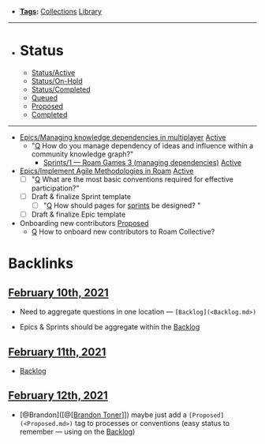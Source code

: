 - **[Tags](<Tags.md>):** [Collections](<Collections.md>) [Library](<Library.md>)
- ---
- # Status
    - [Status/Active](<Status/Active.md>)
    - [Status/On-Hold](<Status/On-Hold.md>)
    - [Status/Completed](<Status/Completed.md>)
    - [Queued](<Queued.md>)
    - [Proposed](<Proposed.md>)
    - [Completed](<Completed.md>)
- ---
- [Epics/Managing knowledge dependencies in multiplayer](<Epics/Managing knowledge dependencies in multiplayer.md>) [Active](<Active.md>)
    - "[Q](<Q.md>) How do you manage dependency of ideas and influence within a community knowledge graph?"
        - [Sprints/1 — Roam Games 3 (managing dependencies)](<Sprints/1 — Roam Games 3 (managing dependencies).md>) [Active](<Active.md>)
- [Epics/Implement Agile Methodologies in Roam](<Epics/Implement Agile Methodologies in Roam.md>) [Active](<Active.md>)
    - [ ] "[Q](<Q.md>) What are the most basic conventions required for effective participation?"
    - [ ] Draft & finalize Sprint template
        - [ ] "[Q](<Q.md>) How should pages for [sprints](<sprints.md>) be designed? "
    - [ ] Draft & finalize Epic template
- Onboarding new contributors [Proposed](<Proposed.md>)
    - [Q](<Q.md>) How to onboard new contributors to Roam Collective?

# Backlinks
## [February 10th, 2021](<February 10th, 2021.md>)
- Need to aggregate questions in one location — `[Backlog](<Backlog.md>)`

- Epics & Sprints should be aggregate within the [Backlog](<Backlog.md>)

## [February 11th, 2021](<February 11th, 2021.md>)
- [Backlog](<Backlog.md>)

## [February 12th, 2021](<February 12th, 2021.md>)
- [@Brandon]([@[[Brandon Toner](<@[[Brandon Toner.md>)]]) maybe just add a `[Proposed](<Proposed.md>)` tag to processes or conventions (easy status to remember — using on the [Backlog](<Backlog.md>))

